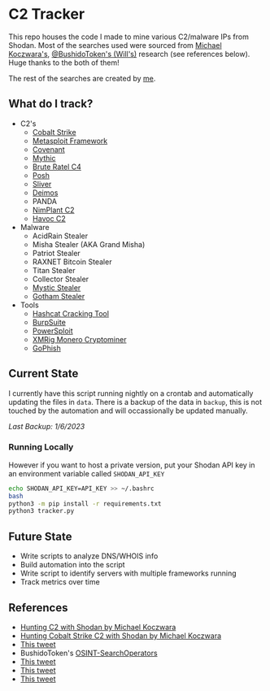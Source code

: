 # C2 Tracker

This repo houses the code I made to mine various C2/malware IPs from Shodan. Most of the searches used were sourced from [Michael Koczwara's](https://michaelkoczwara.medium.com/),  [@BushidoToken's (Will's)](https://twitter.com/BushidoToken) research (see references below). Huge thanks to the both of them!

The rest of the searches are created by [me](https://twitter.com/_montysecurity).

## What do I track?

- C2's
    - [Cobalt Strike](https://www.cobaltstrike.com/)
    - [Metasploit Framework](https://www.metasploit.com/)
    - [Covenant](https://github.com/cobbr/Covenant)
    - [Mythic](https://github.com/its-a-feature/Mythic)
    - [Brute Ratel C4](https://bruteratel.com/)
    - [Posh](https://github.com/nettitude/PoshC2)
    - [Sliver](https://github.com/BishopFox/sliver)
    - [Deimos](https://github.com/DeimosC2/DeimosC2)
    - PANDA
    - [NimPlant C2](https://github.com/chvancooten/NimPlant)
    - [Havoc C2](https://github.com/HavocFramework/Havoc)
- Malware
    - AcidRain Stealer
    - Misha Stealer (AKA Grand Misha)
    - Patriot Stealer
    - RAXNET Bitcoin Stealer
    - Titan Stealer
    - Collector Stealer
    - [Mystic Stealer](https://twitter.com/_montysecurity/status/1643164749599834112)
    - [Gotham Stealer](https://twitter.com/FalconFeedsio/status/1705765083429863720)
- Tools
    - [Hashcat Cracking Tool](https://hashcat.net/hashcat/)
    - [BurpSuite](https://portswigger.net/burp)
    - [PowerSploit](https://github.com/PowerShellMafia/PowerSploit)
    - [XMRig Monero Cryptominer](https://xmrig.com/)
    - [GoPhish](https://getgophish.com/)

## Current State

I currently have this script running nightly on a crontab and automatically updating the files in `data`. There is a backup of the data in `backup`, this is not touched by the automation and will occassionally be updated manually.

*Last Backup: 1/6/2023*

### Running Locally

However if you want to host a private version, put your Shodan API key in an environment variable called `SHODAN_API_KEY`

```bash
echo SHODAN_API_KEY=API_KEY >> ~/.bashrc
bash
python3 -m pip install -r requirements.txt
python3 tracker.py
```

## Future State

- Write scripts to analyze DNS/WHOIS info
- Build automation into the script
- Write script to identify servers with multiple frameworks running
- Track metrics over time

## References

- [Hunting C2 with Shodan by Michael Koczwara](https://michaelkoczwara.medium.com/hunting-c2-with-shodan-223ca250d06f)
- [Hunting Cobalt Strike C2 with Shodan by Michael Koczwara](https://michaelkoczwara.medium.com/cobalt-strike-c2-hunting-with-shodan-c448d501a6e2)
- [This tweet](https://twitter.com/MichalKoczwara/status/1591750513238118401?cxt=HHwWgsDUiZGqhJcsAAAA)
- BushidoToken's [OSINT-SearchOperators](https://github.com/BushidoUK/OSINT-SearchOperators/blob/main/ShodanAdversaryInfa.md)
- [This tweet](https://twitter.com/MichalKoczwara/status/1641119242618650653)
- [This tweet](https://twitter.com/MichalKoczwara/status/1641676761283850241)
- [This tweet](https://twitter.com/_montysecurity/status/1643164749599834112)